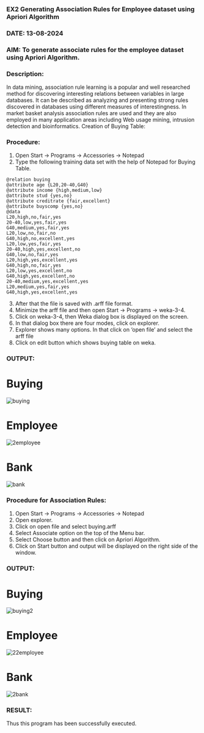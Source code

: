 ### EX2 Generating Association Rules for Employee dataset using Apriori Algorithm
### DATE: 13-08-2024
### AIM: To generate associate rules for the employee dataset using Apriori Algorithm.
### Description:
In data mining, association rule learning is a popular and well researched method for discovering interesting
relations between variables in large databases. It can be described as analyzing and presenting strong rules discovered
in databases using different measures of interestingness. In market basket analysis association rules are used and they
are also employed in many application areas including Web usage mining, intrusion detection and bioinformatics.
Creation of Buying Table:
### Procedure:
1) Open Start -> Programs -> Accessories -> Notepad
2) Type the following training data set with the help of Notepad for Buying Table.

```
@relation buying
@attribute age {L20,20-40,G40}
@attribute income {high,medium,low}
@attribute stud {yes,no}
@attribute creditrate {fair,excellent}
@attribute buyscomp {yes,no}
@data
L20,high,no,fair,yes
20-40,low,yes,fair,yes
G40,medium,yes,fair,yes
L20,low,no,fair,no
G40,high,no,excellent,yes
L20,low,yes,fair,yes
20-40,high,yes,excellent,no
G40,low,no,fair,yes
L20,high,yes,excellent,yes
G40,high,no,fair,yes
L20,low,yes,excellent,no
G40,high,yes,excellent,no
20-40,medium,yes,excellent,yes
L20,medium,yes,fair,yes
G40,high,yes,excellent,yes
```
3) After that the file is saved with .arff file format.
4) Minimize the arff file and then open Start -> Programs -> weka-3-4.
5) Click on weka-3-4, then Weka dialog box is displayed on the screen.
6) In that dialog box there are four modes, click on explorer.
7) Explorer shows many options. In that click on ‘open file’ and select the arff file
8) Click on edit button which shows buying table on weka.
### OUTPUT:
# Buying
![buying](https://github.com/user-attachments/assets/5b28f04d-828d-48e0-8439-1ffbf7441454)
# Employee
![2employee](https://github.com/user-attachments/assets/27549214-3cf8-4237-bf46-342fd4753295)
# Bank
![bank](https://github.com/user-attachments/assets/8b572d14-0318-4e6a-b768-a2f98530c73e)

### Procedure for Association Rules:
1) Open Start -> Programs -> Accessories -> Notepad
2) Open explorer.
3) Click on open file and select buying.arff
4) Select Associate option on the top of the Menu bar.
5) Select Choose button and then click on Apriori Algorithm.
6) Click on Start button and output will be displayed on the right side of the window.

### OUTPUT:
# Buying
![buying2](https://github.com/user-attachments/assets/dabb6a55-8375-4d25-934f-351f60536fbf)
# Employee
![22employee](https://github.com/user-attachments/assets/fcf9bd6c-2d78-482e-a7cf-d5afddf2e0c9)
# Bank
![2bank](https://github.com/user-attachments/assets/eea5edd4-2c61-4080-b909-8390505e2de1)

### RESULT: 
Thus this program has been successfully executed.
